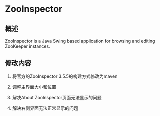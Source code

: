 # ZooInspector

## 概述
ZooInspector is a Java Swing based application for browsing and editing ZooKeeper instances.

## 修改内容

1. 将官方的ZooInspector 3.5.5的构建方式修改为maven

2. 调整主界面大小和位置

3. 解决About ZooInspector页面无法显示的问题

4. 解决右侧界面无法正常显示的问题